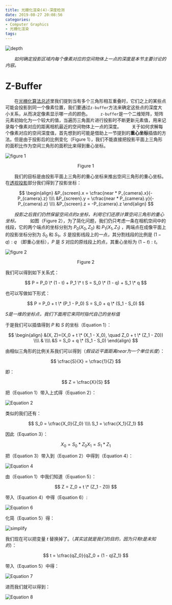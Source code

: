 ```yaml
---
title: 光栅化渲染(4)-深度检测
date: 2019-08-27 20:08:56
categories:
- Computer Graphics
- 光栅化渲染
tags:
---
```


![depth](/depth.png)

　　*如何确定投影区域内每个像素对应的空间物体上一点的深度是本节主要讨论的内容。*

# Z-Buffer
　　在[光栅化算法总述](https://ain-crad.github.io/2019/08/10/%E5%85%89%E6%A0%85%E5%8C%96%E6%B8%B2%E6%9F%93-1-%E7%AE%97%E6%B3%95%E6%80%BB%E8%BF%B0/#more)里我们提到当有多个三角形相互重叠时，它们之上的某些点可能会投影到同一个像素位置，我们要通过``z-buffer``方法来确定这些点的深度大小关系，从而决定像素显示哪一点的颜色。
　　``z-buffer``是一个二维矩阵，矩阵元素初始化为一个较大的值，当遍历三角面片进行投影时不断更新元素值，用来记录每个像素对应的距离相机最近的空间物体上一点的深度。
　　关于如何求解每个像素对应的空间深度值，首先想到的可能是借助上一节提到的**重心坐标**插值的方法。但是由于投影后的比例变化（Figure 1），我们不能直接把投影平面上三角形的面积比作为空间三角形的面积比来得到重心坐标。

![figure 1](/figure1.png)
<center>Figure 1</center>

　　我们的目标是由投影平面上三角形的重心坐标来推出空间三角形的重心坐标。在[透视投影](https://ain-crad.github.io/2019/08/11/%E5%85%89%E6%A0%85%E5%8C%96%E6%B8%B2%E6%9F%93-2-%E9%80%8F%E8%A7%86%E6%8A%95%E5%BD%B1/)部分我们得到了投影坐标：

$$
\begin{align}
&P_{screen}.x = \cfrac{near * P_{camera}.x}{-P_{camera}.z} \\\\
&P_{screen}.y = \cfrac{near * P_{camera}.y}{-P_{camera}.z} \\\\
&P_{screen}.z = -P_{camera}.z
\end{align}
$$

　　*投影之后我们仍然保留空间点的z坐标，利用它们还原计算空间三角形的重心坐标。*
　　
如图（Figure 2），为了简化问题，我们仍只考虑一条在相机空间中的线段，它的两个端点的坐标分别为 $P_0(X_0, Z_0)$ 和 $P_1(X_1, Z_1)$ ，两端点在成像平面上的投影坐标分别为 $S_0$ 和 $S_1$。$S$ 是投影线段上的一点，其分割线段的比例是 $(1 - q):q$ （即重心坐标），$P$ 是 $S$ 对应的原线段上的点，其重心坐标为 $(1-t):t$。

![figure 2](/figure2.png)
<center>Figure 2</center>

我们可以得到如下关系式：

$$
P = P_0 \* (1 - t) + P_1 \* t
S = S_0 \* (1 - q) + S_1 \* q
$$

也可以写做如下形式：

$$
P = P_0 + t \* (P_1 - P_0)
S = S_0 + q \* (S_1 - S_0)
$$

*S是一维的坐标点，我们下面用它来同时指代自己的坐标值*

于是我们可以插值得到 $P$ 和 $S$ 的坐标（Equation 1）：

$$
\begin{align}
&(X, Z)=(X_0 + t \* (X_1 - X_0), \quad Z_0 + t \* (Z_1 - Z0)) \\\\
& \\\\
&S = S_0 + q \* (S_1 - S_0)
\end{align}
$$

由相似三角形的比例关系我们可以得到（*假设近平面距离near为一个单位长度*）：

$$
\cfrac{S}{X} = \cfrac{1}{Z}
$$

即：

$$
Z = \cfrac{X}{S}
$$

把（Equation 1）带入上式得（Equation 2）：

![Equation 2](/equation2.png)

类似的我们还有：

$$
S_0 = \cfrac{X_0}{Z_0} \\\\
S_1 = \cfrac{X_1}{Z_1}
$$

因此（Equation 3）：

$$
X_0 = S_0 * Z_0
X_1 = S_1 * Z_1
$$

把（Equation 3）带入到（Equation 2）中得到（Equation 4）：

![Equation 4](/equation4.png)

由（Equation 1）中我们知道（Equation 5）：

$$
Z = Z_0 + t \* (Z_1 - Z0)
$$

带入（Equation 4）中得（Equation 6）:

![Equation 6](/equation6.png)

化简（Equation 5）得：

![simplify](/simplify.png)

我们现在可以把变量 $t$ 替换掉了。（*其实这就是我们的目的，因为只有t是未知的*）：

$$
t = \cfrac{qZ_0}{qZ_0 + (1 - q)Z_1}
$$

带入（Equation 5）中得：

![Equation 7](/equation7.png)

进而我们就可以得到：

![Equation 8](/equation8.png)



